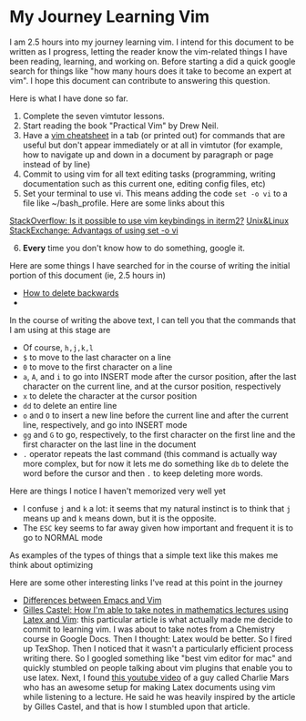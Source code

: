 # My Journey Learning Vim

I am 2.5 hours into my journey learning vim. I intend for this document to be written as I progress, letting the reader know the vim-related things I have been reading, learning, and working on. Before starting a did a quick google search for things like "how many hours does it take to become an expert at vim". I hope this document can contribute to answering this question.

Here is what I have done so far.

1. Complete the seven vimtutor lessons.
2. Start reading the book "Practical Vim" by Drew Neil.
3. Have a [vim cheatsheet](https://vim.rtorr.com/) in a tab (or printed out) for commands that are useful but don't appear immediately or at all in vimtutor (for example, how to navigate up and down in a document by paragraph or page instead of by line)
4. Commit to using vim for all text editing tasks (programming, writing documentation such as this current one, editing config files, etc)
5. Set your terminal to use vi. This means adding the code `set -o vi` to a file like ~/bash_profile. Here are some links about this

[StackOverflow: Is it possible to use vim keybindings in iterm2?](https://superuser.com/questions/1360220/is-it-possible-to-use-vim-key-bindings-in-iterm2)
[Unix&Linux StackExchange: Advantags of using set -o vi](https://unix.stackexchange.com/questions/30454/advantages-of-using-set-o-vi/30455#30455?newreg=dd568e4016bf455a8a5bd0d32ff86801)

6. **Every** time you don't know how to do something, google it. 

Here are some things I have searched for in the course of writing the initial portion of this document (ie, 2.5 hours in)

- [How to delete backwards](https://stackoverflow.com/questions/1373841/vim-deleting-backward-tricks)
- 

In the course of writing the above text, I can tell you that the commands that I am using at this stage are

- Of course, `h,j,k,l`
- `$` to move to the last character on a line
- `0` to move to the first character on a line
- `a`, `A`, and `i` to go into INSERT mode after the cursor position, after the last character on the current line, and at the cursor position, respectively
- `x` to delete the character at the cursor position
- `dd` to delete an entire line
- `o` and `O` to insert a new line before the current line and after the current line, respectively, and go into INSERT mode
- `gg` and `G` to go, respectively, to the first character on the first line and the first character on the last line in the document
- `.` operator repeats the last command (this command is actually way more complex, but for now it lets me do something like `db` to delete the word before the cursor and then `.` to keep deleting more words. 

Here are things I notice I haven't memorized very well yet
- I confuse `j` and `k` a lot: it seems that my natural instinct is to think that `j` means up and `k` means down, but it is the opposite.
- The `ESC` key seems to far away given how important and frequent it is to go to NORMAL mode

As examples of the types of things that a simple text like this makes me think about optimizing  

Here are some other interesting links I've read at this point in the journey

- [Differences between Emacs and Vim](https://stackoverflow.com/questions/1430164/differences-between-emacs-and-vim)
- [Gilles Castel: How I'm able to take notes in mathematics lectures using Latex and Vim](https://castel.dev/post/lecture-notes-1/): this particular article is what actually made me decide to commit to learning vim. I was about to take notes from a Chemistry course in Google Docs. Then I thought: Latex would be better. So I fired up TexShop. Then I noticed that it wasn't a particularly efficient process writing there. So I googled something like "best vim editor for mac" and quickly stumbled on people talking about vim plugins that enable you to use latex. Next, I found [this youtube video](https://www.youtube.com/watch?v=DOtM1mrWjUo) of a guy called Charlie Mars who has an awesome setup for making Latex documents using vim while listening to a lecture. He said he was heavily inspired by the article by Gilles Castel, and that is how I stumbled upon that article.
